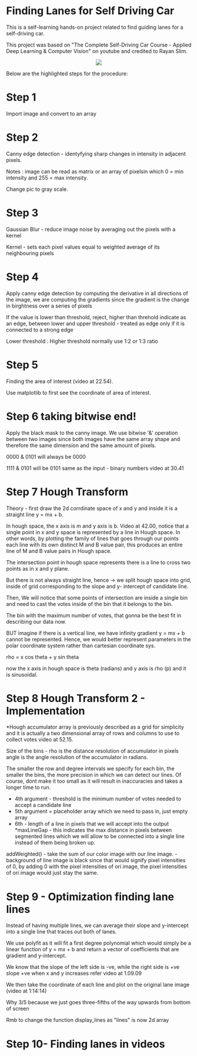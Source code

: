 # Finding Lanes for Self Driving Car
This is a self-learning hands-on project related to find guiding lanes for a self-driving car.  

This project was based on "The Complete Self-Driving Car Course - Applied Deep Learning & Computer Vision" on youtube and credited to Rayan Slim. 

<p align="center"> 
<img src="https://user-images.githubusercontent.com/46767764/51599117-dc3b9500-1f39-11e9-814d-99247e28bb5e.gif">
</p>

Below are the highlighted steps for the procedure:

# Step 1
Import image and convert to an array

# Step 2
Canny edge detection - identyfying sharp changes in intensity in adjacent pixels.

Notes : image can be read as matrix or an array of pixelsin which 0 = min intensity and 255 = max intensity.

Change pic to gray scale.

# Step 3
Gaussian Blur - reduce image noise by averaging out the pixels with a kernel

Kernel - sets each pixel values equal to weighted average of its neighbouring pixels

# Step 4
Apply canny edge detection by computing the derivative in all directions of the image, we are computing the gradients since the gradient is the change in birghtness over a series of pixels

If the value is lower than threshold, reject, higher than threhold indicate as an edge, between lower and upper threshold - treated as edge only if it is connected to a strong edge

Lower threshold : Higher threshold normally use 1:2 or 1:3 ratio

# Step 5
Finding the area of interest (video at 22.54).

Use matplotlib to first see the coordinate of area of interest.


# Step 6 taking bitwise end!
Apply the black mask to the canny image. We use bitwise '&' operation between two images since both images have the same array shape and therefore the same dimension and the same amount of pixels.

0000 & 0101 will always be 0000

1111 & 0101 will be  0101 same as the input - binary numbers video at 30.41

# Step 7 Hough Transform
Theory - first draw the 2d corrdinate space of x and y and inside it is a straight line y = mx + b.

In hough space, the x axis is m and y axis is b. Video at 42.00, notice that a single point in x and y space is represented 
by a line in Hough space. In other words, by plotting the family of lines that goes through our points each line with its own distinct M and B value pair, this produces an entire line of M and B value pairs in Hough space.

The intersection point in hough space represents there is a line to cross two points as in x and y plane. 

But there is not always straight line, hence -> we split hough space into grid, inside of grid corresponding to the slope
and y- intercept of candidate line.

Then, We will notice that some points of intersection are inside a single bin and need to cast the votes inside of the bin that it belongs to the bin.

The bin with the maximum number of votes, that gonna be the best fit in describing our data now. 

BUT imagine if there is a vertical line, we have infinity gradient y = mx + b cannot be represented. Hence, we would better represent parameters in the polar coordinate system rather than cartesian coordinate sys. 

rho = x cos theta + y sin theta

now the x axis in hough space is theta (radians) and y axis is rho (p) and it is sinusoidal. 

# Step 8 Hough Transform 2 - Implementation
*Hough accumulator array is previously described as a grid for simplicity
and it is actually a two dimensional array of rows and columns to use to collect votes
 video at 52.15.

Size of the bins - rho is the distance resolution of accumulator in pixels
angle is the angle resolution of the accumulator in radians. 

The smaller the row and degree intervals we specify for each bin, the smaller the bins, 
the more precision in which we can detect our lines. Of course, dont make it too
small as it will result in inaccuracies and takes a longer time to run.


* 4th argument - threshold is the minimum number of votes needed to accept a candidate line
* 5th argument = placeholder array which we need to pass in, just empty array
* 6th - length of a line in pixels that we will accept into the output
*maxLineGap - this indicates the max distance in pixels between segmented lines
		which we will allow to be connected into a single line instead of them being broken up. 

addWeighted() - take the sum of our color image with our line image.
		- background of line image is black since that would signify pixel intensities
			 	of 0, by adding 0 with the pixel intensities of ori image, the pixel
			 	intensities of ori image would just stay the same.


# Step 9 - Optimization finding lane lines
Instead of having multiple lines, we can average their slope and y-intercept
into a single line that traces out both of lanes.

We use polyfit as it will fit a first degree polynomial which would simply be a
linear function of y = mx + b and return a vector of coefficients that are gradient and y-intercept.

We know that the slope of the left side is -ve, while the right side is +ve
   slope +ve when x and y increases refer video at 1.09.09

We then take the coordinate of each line and plot on the original lane image (video at 1:14:14)

Why 3/5 because we just goes three-fifths of the way upwards from bottom of screen

Rmb to change the function display_lines as "lines" is now 2d array

# Step 10- Finding lanes in videos


